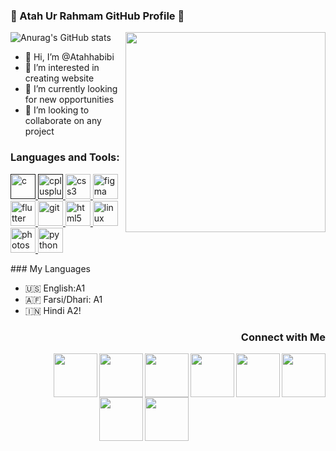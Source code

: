 ### 👋 Atah Ur Rahmam GitHub Profile 👋
<img align="right" width="320px" src="https://user-images.githubusercontent.com/106895247/176677901-5329a465-d26e-4388-87a9-37fee6dc28f0.png"/>![Anurag's GitHub stats](https://github-readme-stats.vercel.app/api?username=Atahhabibi&theme=dark&show_icons=true)


- 👋 Hi, I’m @Atahhabibi                               
- 👀 I’m interested in creating website
- 🌱 I’m currently looking for new opportunities
- 💞️ I’m looking to collaborate on any project   

<h3 align="left">Languages and Tools:</h3>
<p align="left"> <a href=""> <img src="" alt="c" width="40" height="40"/> </a> <a href=""> <img src="" alt="cplusplus" width="40" height="40"/> </a> <a href="https://www.w3schools.com/css/" target="_blank"> <img src="https://devicons.github.io/devicon/devicon.git/icons/css3/css3-original-wordmark.svg" alt="css3" width="40" height="40"/> </a> <a href="https://www.figma.com/" target="_blank"> <img src="https://www.vectorlogo.zone/logos/figma/figma-icon.svg" alt="figma" width="40" height="40"/> </a> <a href="https://flutter.dev" target="_blank"> <img src="https://www.vectorlogo.zone/logos/flutterio/flutterio-icon.svg" alt="flutter" width="40" height="40"/> </a> <a href="https://git-scm.com/" target="_blank"> <img src="https://www.vectorlogo.zone/logos/git-scm/git-scm-icon.svg" alt="git" width="40" height="40"/> </a> <a href="https://www.w3.org/html/" target="_blank"> <img src="https://devicons.github.io/devicon/devicon.git/icons/html5/html5-original-wordmark.svg" alt="html5" width="40" height="40"/> </a> <a href="https://www.linux.org/" target="_blank"> <img src="https://devicons.github.io/devicon/devicon.git/icons/linux/linux-original.svg" alt="linux" width="40" height="40"/> </a> <a href="https://www.photoshop.com/en" target="_blank"> <img src="https://devicons.github.io/devicon/devicon.git/icons/photoshop/photoshop-plain.svg" alt="photoshop" width="40" height="40"/> </a> <a href="https://www.python.org" target="_blank"> <img src="https://devicons.github.io/devicon/devicon.git/icons/python/python-original.svg" alt="python" width="40" height="40"/> </a> </p>                                                                
###  My Languages

- 🇺🇸 English:A1
- 🇦🇫 Farsi/Dhari: A1
- 🇮🇳 Hindi A2!

<h3 align="right" color="Red">                                 Connect with Me</h3>
     <a href="https://www.instagram.com/official_atah/"><img  align="right" src="https://user-images.githubusercontent.com/106895247/176663682-9b8896a6-c294-42fc-8c41-339ad1f49f0c.png" width="70px"></a>  <a href="https://twitter.com/Atah_Ur_Rahman" ><img margin="50px"     align="right"  src="https://user-images.githubusercontent.com/106895247/176664172-722ef3f4-163a-4af8-8f4b-3b87fa62f143.png" width="70px"></a> 
    <a href="https://www.facebook.com/atah.rahman.12/"><img  align="right"  style="padding-bottom:30px;" src="https://user-images.githubusercontent.com/106895247/176663939-81f978ed-83fd-49f7-bba0-c19193220b75.png" width="70px"></a>         <a href="https://www.youtube.com/channel/UCUneQkoNlxBNHzAsVLXq-Cg" ><img align="right"  src="https://user-images.githubusercontent.com/106895247/176664305-f3e9068c-8ffc-4b0f-9ea0-e4be8210da0c.png" width="70px"></a>         <a href="habibiatah@gmail.com" ><img align="right"  src="https://user-images.githubusercontent.com/106895247/176664413-f5a06b5c-0fc4-44b6-8909-b2efb95ad8aa.png" width="70px"></a>          <a href="https://www.linkedin.com/in/atah-ur-rahman-2bb841242/" ><img align="right" src="https://user-images.githubusercontent.com/106895247/176664532-b8a4baa3-211b-4ed7-80ad-f1bf529794fb.png" width="70px"></a>     <a href="https://www.snapchat.com/add/atahrahman22?sender_web_id=61a9e838-b539-4496-a6f8-303943e0bc81&device_type=desktop&is_copy_url=true" ><img align="right"  src="https://user-images.githubusercontent.com/106895247/176664753-11ce4c0f-09fa-4ab9-bcd2-64df26935dde.png" width="70px"></a>     <a href="https://www.tiktok.com/@atah_ur_rahman?lang=en" ><img align="right"  src="https://user-images.githubusercontent.com/106895247/176666389-23ea140f-9b75-4977-94bd-3c60d7b557f3.png" width="70px"></a>   
    

